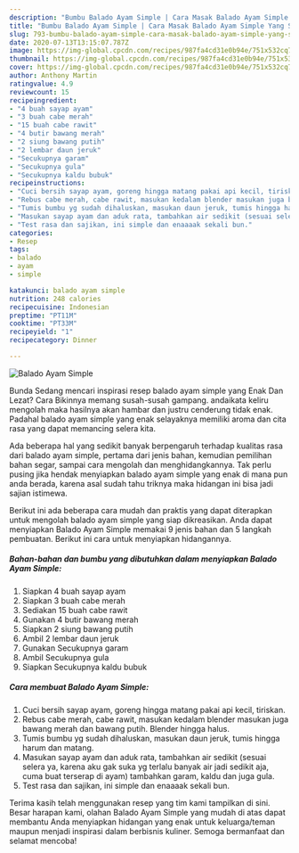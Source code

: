 ```yaml
---
description: "Bumbu Balado Ayam Simple | Cara Masak Balado Ayam Simple Yang Sempurna"
title: "Bumbu Balado Ayam Simple | Cara Masak Balado Ayam Simple Yang Sempurna"
slug: 793-bumbu-balado-ayam-simple-cara-masak-balado-ayam-simple-yang-sempurna
date: 2020-07-13T13:15:07.787Z
image: https://img-global.cpcdn.com/recipes/987fa4cd31e0b94e/751x532cq70/balado-ayam-simple-foto-resep-utama.jpg
thumbnail: https://img-global.cpcdn.com/recipes/987fa4cd31e0b94e/751x532cq70/balado-ayam-simple-foto-resep-utama.jpg
cover: https://img-global.cpcdn.com/recipes/987fa4cd31e0b94e/751x532cq70/balado-ayam-simple-foto-resep-utama.jpg
author: Anthony Martin
ratingvalue: 4.9
reviewcount: 15
recipeingredient:
- "4 buah sayap ayam"
- "3 buah cabe merah"
- "15 buah cabe rawit"
- "4 butir bawang merah"
- "2 siung bawang putih"
- "2 lembar daun jeruk"
- "Secukupnya garam"
- "Secukupnya gula"
- "Secukupnya kaldu bubuk"
recipeinstructions:
- "Cuci bersih sayap ayam, goreng hingga matang pakai api kecil, tiriskan."
- "Rebus cabe merah, cabe rawit, masukan kedalam blender masukan juga bawang merah dan bawang putih. Blender hingga halus."
- "Tumis bumbu yg sudah dihaluskan, masukan daun jeruk, tumis hingga harum dan matang."
- "Masukan sayap ayam dan aduk rata, tambahkan air sedikit (sesuai selera ya, karena aku gak suka yg terlalu banyak air jadi sedikit aja, cuma buat terserap di ayam) tambahkan garam, kaldu dan juga gula."
- "Test rasa dan sajikan, ini simple dan enaaaak sekali bun."
categories:
- Resep
tags:
- balado
- ayam
- simple

katakunci: balado ayam simple 
nutrition: 248 calories
recipecuisine: Indonesian
preptime: "PT11M"
cooktime: "PT33M"
recipeyield: "1"
recipecategory: Dinner

---
```



![Balado Ayam Simple](https://img-global.cpcdn.com/recipes/987fa4cd31e0b94e/751x532cq70/balado-ayam-simple-foto-resep-utama.jpg)

Bunda Sedang mencari inspirasi resep balado ayam simple yang Enak Dan Lezat? Cara Bikinnya memang susah-susah gampang. andaikata keliru mengolah maka hasilnya akan hambar dan justru cenderung tidak enak. Padahal balado ayam simple yang enak selayaknya memiliki aroma dan cita rasa yang dapat memancing selera kita.

Ada beberapa hal yang sedikit banyak berpengaruh terhadap kualitas rasa dari balado ayam simple, pertama dari jenis bahan, kemudian pemilihan bahan segar, sampai cara mengolah dan menghidangkannya. Tak perlu pusing jika hendak menyiapkan balado ayam simple yang enak di mana pun anda berada, karena asal sudah tahu triknya maka hidangan ini bisa jadi sajian istimewa.




Berikut ini ada beberapa cara mudah dan praktis yang dapat diterapkan untuk mengolah balado ayam simple yang siap dikreasikan. Anda dapat menyiapkan Balado Ayam Simple memakai 9 jenis bahan dan 5 langkah pembuatan. Berikut ini cara untuk menyiapkan hidangannya.

<!--inarticleads1-->

##### Bahan-bahan dan bumbu yang dibutuhkan dalam menyiapkan Balado Ayam Simple:

1. Siapkan 4 buah sayap ayam
1. Siapkan 3 buah cabe merah
1. Sediakan 15 buah cabe rawit
1. Gunakan 4 butir bawang merah
1. Siapkan 2 siung bawang putih
1. Ambil 2 lembar daun jeruk
1. Gunakan Secukupnya garam
1. Ambil Secukupnya gula
1. Siapkan Secukupnya kaldu bubuk




<!--inarticleads2-->

##### Cara membuat Balado Ayam Simple:

1. Cuci bersih sayap ayam, goreng hingga matang pakai api kecil, tiriskan.
1. Rebus cabe merah, cabe rawit, masukan kedalam blender masukan juga bawang merah dan bawang putih. Blender hingga halus.
1. Tumis bumbu yg sudah dihaluskan, masukan daun jeruk, tumis hingga harum dan matang.
1. Masukan sayap ayam dan aduk rata, tambahkan air sedikit (sesuai selera ya, karena aku gak suka yg terlalu banyak air jadi sedikit aja, cuma buat terserap di ayam) tambahkan garam, kaldu dan juga gula.
1. Test rasa dan sajikan, ini simple dan enaaaak sekali bun.




Terima kasih telah menggunakan resep yang tim kami tampilkan di sini. Besar harapan kami, olahan Balado Ayam Simple yang mudah di atas dapat membantu Anda menyiapkan hidangan yang enak untuk keluarga/teman maupun menjadi inspirasi dalam berbisnis kuliner. Semoga bermanfaat dan selamat mencoba!
